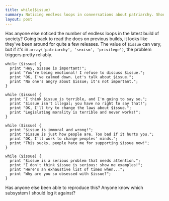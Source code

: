 ```yaml
---
title: while($issue)
summary: Noticing endless loops in conversations about patriarchy. Shouldn't automated tests be catching these?
layout: post
---
```

Has anyone else noticed the number of endless loops in the latest build of society? Going back to read the docs on previous builds, it looks like they've been around for quite a few releases. The value of `$issue` can vary, but if it's in `array('patriarchy', 'sexism', 'privilege')`, the problem triggers pretty reliably. 

    while ($issue) {
      print "Hey, $issue is important!";
      print "You're being emotional! I refuse to discuss $issue.";
      print "OK, I've calmed down. Let's talk about $issue.";
      print "No one's angry about $issue; it's not important.";
    }

    while ($issue) {
      print "I think $issue is terrible, and I'm going to say so.";
      print "$issue isn't illegal; you have no right to say that!";
      print "OK, I'll try to change the laws about $issue.";
      print "Legislating morality is terrible and never works!";
    }

    while ($issue) {
      print "$issue is immoral and wrong!";
      print "$issue is just how people are. Too bad if it hurts you.";
      print "OK, I'll work to change peoples' minds.";
      print "This sucks, people hate me for supporting $issue now!";
    }

    while ($issue) {
      print "$issue is a serious problem that needs attention.";
      print "I don't think $issue is serious: show me examples!";
      print "Here's an exhaustive list of times when...";
      print "Why are you so obsessed with $issue?";
    }

Has anyone else been able to reproduce this? Anyone know which subsystem I should log it against?
